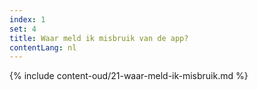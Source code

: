 ```yaml
---
index: 1
set: 4
title: Waar meld ik misbruik van de app? 
contentLang: nl
---
```

{% include content-oud/21-waar-meld-ik-misbruik.md %}
